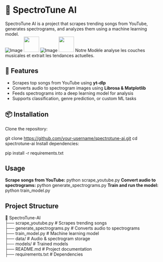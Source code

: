 # 🎵 SpectroTune AI  

SpectroTune AI is a project that scrapes trending songs from YouTube, generates spectrograms, and analyzes them using a machine learning model.  
![Image](https://github.com/user-attachments/assets/e4c253ed-88c7-4419-b6ad-daea8d12192b)
<img src="https://upload.wikimedia.org/wikipedia/commons/thumb/3/3c/White_Arrow_Right.svg/120px-White_Arrow_Right.svg.png" width="50">
![Image](https://github.com/user-attachments/assets/5364980e-4666-4dad-8d4a-501cffcc465c)
<img src="https://upload.wikimedia.org/wikipedia/commons/thumb/3/3c/White_Arrow_Right.svg/120px-White_Arrow_Right.svg.png" width="50">
Notre Modèle analyse les couches musicales et extrait les tendances actuelles.
## 🚀 Features  
- Scrapes top songs from YouTube using **yt-dlp**  
- Converts audio to spectrogram images using **Librosa & Matplotlib**  
- Feeds spectrograms into a deep learning model for analysis  
- Supports classification, genre prediction, or custom ML tasks  

## 📦 Installation  

Clone the repository:  

git clone https://github.com/your-username/spectrotune-ai.git
cd spectrotune-ai
Install dependencies:

pip install -r requirements.txt

## Usage
**Scrape songs from YouTube:**
python scrape_youtube.py
**Convert audio to spectrograms:**
python generate_spectrograms.py
**Train and run the model:**
python train_model.py
## Project Structure
📂 SpectroTune-AI  
 ├── scrape_youtube.py        # Scrapes trending songs  
 ├── generate_spectrograms.py # Converts audio to spectrograms  
 ├── train_model.py           # Machine learning model  
 ├── data/                    # Audio & spectrogram storage  
 ├── models/                  # Trained models  
 ├── README.md                # Project documentation  
 ├── requirements.txt         # Dependencies  
